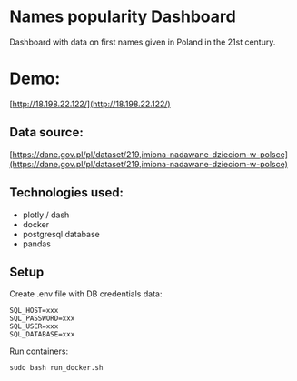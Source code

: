 # Names popularity Dashboard
Dashboard with data on first names given in Poland in the 21st century. 

# Demo:
[http://18.198.22.122/](http://18.198.22.122/)

## Data source:
[https://dane.gov.pl/pl/dataset/219,imiona-nadawane-dzieciom-w-polsce](https://dane.gov.pl/pl/dataset/219,imiona-nadawane-dzieciom-w-polsce)

## Technologies used: 
* plotly / dash
* docker
* postgresql database
* pandas 

## Setup
Create .env file with DB credentials data:
```
SQL_HOST=xxx
SQL_PASSWORD=xxx
SQL_USER=xxx
SQL_DATABASE=xxx
```

Run containers:
```
sudo bash run_docker.sh
```
